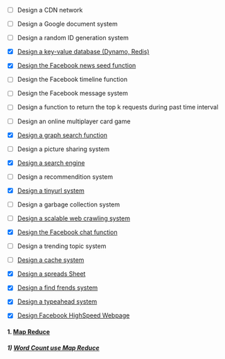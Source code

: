 * [ ] Design a CDN network
* [ ] Design a Google document system
* [ ] Design a random ID generation system
* [x] [Design a key-value database (Dynamo, Redis)](https://github.com/UmassJin/Leetcode/blob/master/Design/OS_concepts/Dynamo_Design.md)
* [x] [Design the Facebook news seed function](https://github.com/UmassJin/Leetcode/blob/master/Design/OS_concepts/Design_New_Feed.md)
* [ ] Design the Facebook timeline function
* [ ] Design the Facebook message system 
* [ ] Design a function to return the top k requests during past time interval
* [ ] Design an online multiplayer card game
* [x] [Design a graph search function](https://github.com/UmassJin/Leetcode/blob/master/Design/OS_concepts/Design_Graph_Search_Function.md)
* [ ] Design a picture sharing system
* [x] [Design a search engine](https://github.com/UmassJin/Leetcode/blob/master/Design/OS_concepts/Design_Search_Engine.md)
* [ ] Design a recommendition system
* [x] [Design a tinyurl system](https://github.com/UmassJin/Leetcode/blob/master/Design/OS_concepts/Design_tiny_URL.md)
* [ ] Design a garbage collection system
* [ ] [Design a scalable web crawling system](https://github.com/UmassJin/Leetcode/blob/master/Design/OS_concepts/Design_Search_Engine.md)
* [x] [Design the Facebook chat function](https://github.com/UmassJin/Leetcode/blob/master/Design/OS_concepts/Design_Facebook_Chat.md)
* [ ] Design a trending topic system
* [ ] [Design a cache system](https://github.com/UmassJin/Leetcode/blob/master/Design/OS_concepts/Memcache.md)
* [x] [Design a spreads Sheet](https://github.com/UmassJin/Leetcode/blob/master/Design/OS_concepts/Design_Spreadsheet_OOD.md)
* [x] [Design a find frends system](https://github.com/UmassJin/Leetcode/blob/master/Design/OS_concepts/Design_Find_Friend_System.md)
* [x] [Design a typeahead system](https://github.com/UmassJin/Leetcode/blob/master/Design/OS_concepts/Design_Facebook_Typeahead.md)
* [x] [Design Facebook HighSpeed Webpage](https://github.com/UmassJin/Leetcode/blob/master/Design/OS_concepts/Design_Facebook_HighSpeed_Webpage.md)



#### 1. [Map Reduce](http://michaelnielsen.org/blog/write-your-first-mapreduce-program-in-20-minutes/)
##### 1) [Word Count use Map Reduce](https://github.com/UmassJin/Leetcode/blob/master/Design/OS_concepts/Design_Map_Reduce.py)





